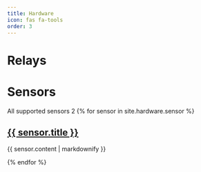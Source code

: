 ```yaml
---
title: Hardware
icon: fas fa-tools
order: 3
---
```



Relays
======

Sensors
=======
All supported sensors 2
{% for sensor in site.hardware.sensor %}
  <h2>
    <a href="/TerrariumPI/{{ sensor.url }}">
      {{ sensor.title }}
    </a>
  </h2>
  <p>{{ sensor.content | markdownify }}</p>
{% endfor %}